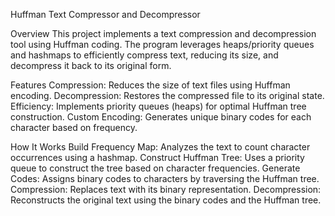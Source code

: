 Huffman Text Compressor and Decompressor

Overview
This project implements a text compression and decompression tool using Huffman coding. The program leverages heaps/priority queues and hashmaps to efficiently compress text, reducing its size, and decompress it back to its original form.

Features
Compression: Reduces the size of text files using Huffman encoding.
Decompression: Restores the compressed file to its original state.
Efficiency: Implements priority queues (heaps) for optimal Huffman tree construction.
Custom Encoding: Generates unique binary codes for each character based on frequency.


How It Works
Build Frequency Map: Analyzes the text to count character occurrences using a hashmap.
Construct Huffman Tree: Uses a priority queue to construct the tree based on character frequencies.
Generate Codes: Assigns binary codes to characters by traversing the Huffman tree.
Compression: Replaces text with its binary representation.
Decompression: Reconstructs the original text using the binary codes and the Huffman tree.
